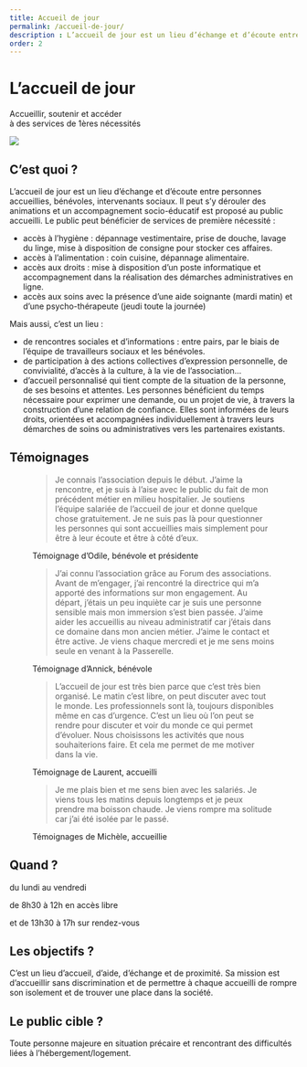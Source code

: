 ```yaml
---
title: Accueil de jour
permalink: /accueil-de-jour/
description : L’accueil de jour est un lieu d’échange et d’écoute entre personnes accueillies, bénévoles, intervenants sociaux ainsi qu’un lieu d’animation et d’accompagnement socio-éducatif.
order: 2
---
```


<div class="rounded-1 shadow bg-secondary">
<div class="row row-cols-2">
<div class="col-6 p-5">
<h1 class="fw-bold text-white">L’accueil de jour</h1>
<p class="fs-3">Accueillir, soutenir et accéder<br>
à des services de 1ères nécessités</p>
</div>
<div class="col-6 p-3">
<img src="{{ "/img/cypripedium-calceolus-400X400.jpg" | relative_url }}" />
</div>
</div>
</div>

## C’est quoi ?

L’accueil de jour est un lieu d’échange et d’écoute entre personnes accueillies, bénévoles, intervenants sociaux. Il peut s’y dérouler des animations et un accompagnement socio-éducatif est proposé au public accueilli.
Le public peut bénéficier de services de première nécessité :

  - accès à l’hygiène : dépannage vestimentaire, prise de douche, lavage du linge, mise à disposition de consigne pour stocker ces affaires.
  - accès à l’alimentation : coin cuisine, dépannage alimentaire.
  - accès aux droits : mise à disposition d’un poste informatique et accompagnement dans la réalisation des démarches administratives en ligne.
  - accès aux soins avec la présence d’une aide soignante (mardi matin) et d’une psycho-thérapeute (jeudi toute la journée)

Mais aussi, c’est un lieu :

  - de rencontres sociales et d’informations : entre pairs, par le biais de l’équipe de travailleurs sociaux et les bénévoles.
  - de participation à des actions collectives d’expression personnelle, de convivialité, d’accès à la culture, à la vie de l’association…
  - d’accueil personnalisé qui tient compte de la situation de la personne, de ses besoins et attentes. Les personnes bénéficient du temps nécessaire pour exprimer une demande, ou un projet de vie, à travers la construction d’une relation de confiance. Elles sont informées de leurs droits, orientées et accompagnées individuellement à travers leurs démarches de soins ou administratives vers les partenaires existants.


## Témoignages

<figure>
<blockquote class="blockquote">
<p>Je connais l’association depuis le début. J’aime la rencontre, et je suis à l’aise avec le public du fait de mon précédent métier en milieu hospitalier. Je soutiens l’équipe salariée de l’accueil de jour et donne quelque chose gratuitement. Je ne suis pas là pour questionner les personnes qui sont accueillies mais simplement pour être à leur écoute et être à côté d’eux.</p>
</blockquote>
<figcaption class="blockquote-footer">
Témoignage d’Odile, bénévole et présidente
</figcaption>
</figure>

<figure>
<blockquote class="blockquote">
<p>J’ai connu l’association grâce au Forum des associations. Avant de m’engager, j’ai rencontré la directrice qui m’a apporté des informations sur mon engagement. Au départ, j’étais un peu inquiète car je suis une personne sensible mais mon immersion s’est bien passée. J’aime aider les accueillis au niveau administratif car j’étais dans ce domaine dans mon ancien métier. J’aime le contact et être active. Je viens chaque mercredi et je me sens moins seule en venant à la Passerelle.</p>
</blockquote>
<figcaption class="blockquote-footer">
Témoignage d’Annick, bénévole
</figcaption>
</figure>

<figure>
<blockquote class="blockquote">
<p>L’accueil de jour est très bien parce que c’est très bien organisé. Le matin c’est libre, on peut discuter avec tout le monde. Les professionnels sont là, toujours disponibles même en cas d’urgence. C’est un lieu où l’on peut se rendre pour discuter et voir du monde ce qui permet d’évoluer. Nous choisissons les activités que nous souhaiterions faire. Et cela me permet de me motiver dans la vie.</p>
</blockquote>
<figcaption class="blockquote-footer">
Témoignage de Laurent, accueilli
</figcaption>
</figure>

<figure>
<blockquote class="blockquote">
<p>Je me plais bien et me sens bien avec les salariés. Je viens tous les matins depuis longtemps et je peux prendre ma boisson chaude. Je viens rompre ma solitude car j’ai été isolée par le passé.</p>
</blockquote>
<figcaption class="blockquote-footer">
Témoignages de Michèle, accueillie
</figcaption>
</figure>

## Quand ?

du lundi au vendredi

de 8h30 à 12h en accès libre

et de 13h30 à 17h sur rendez-vous

## Les objectifs ?

C’est un lieu d’accueil, d’aide, d’échange et de proximité.
Sa mission est d’accueillir sans discrimination et de permettre à chaque accueilli de rompre son isolement et de trouver une place dans la société.

## Le public cible ?

Toute personne majeure en situation précaire et rencontrant des difficultés liées à l’hébergement/logement.
